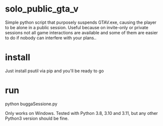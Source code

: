 # solo_public_gta_v
Simple python script that purposely suspends GTAV.exe, causing the player to be alone in a public session. Useful because on invite-only or private sessions not all game interactions are available and some of them are easier to do if nobody can interfere with your plans..

# install
Just install psutil via pip and you'll be ready to go

# run
python buggaSessione.py

Only works on Windows. Tested with Python 3.8, 3.10 and 3.11, but any other Python3 version should be fine.
